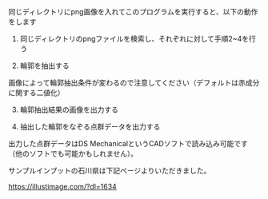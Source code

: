 同じディレクトリにpng画像を入れてこのプログラムを実行すると、以下の動作をします

1.  同じディレクトリのpngファイルを検索し、それぞれに対して手順2~4を行う

2.  輪郭を抽出する

画像によって輪郭抽出条件が変わるので注意してください（デフォルトは赤成分に関する二値化）

3.  輪郭抽出結果の画像を出力する

4.  抽出した輪郭をなぞる点群データを出力する

出力した点群データはDS MechanicalというCADソフトで読み込み可能です（他のソフトでも可能かもしれません）。



サンプルインプットの石川県は下記ページよりいただきました。

<https://illustimage.com/?dl=1634>
